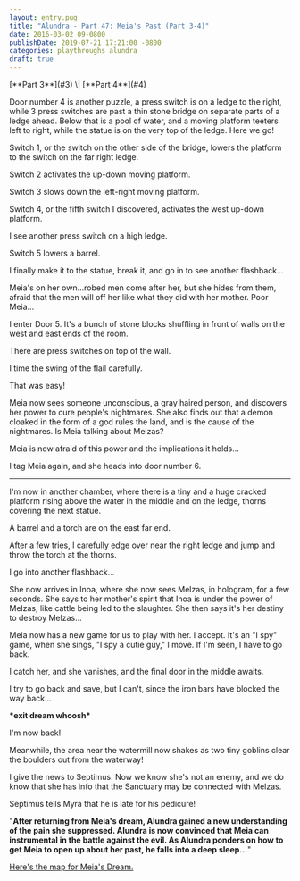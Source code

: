 ```yaml
---
layout: entry.pug
title: "Alundra - Part 47: Meia's Past (Part 3-4)"
date: 2016-03-02 09-0800
publishDate: 2019-07-21 17:21:00 -0800
categories: playthroughs alundra
draft: true
---
```


<p class="entry-partination" markdown="1">[**Part 3**](#3) \| [**Part 4**](#4)</p>

<a name="3"></a>

Door number 4 is another puzzle, a press switch is on a ledge to the right, while 3 press switches are past a thin stone bridge on separate parts of a ledge ahead. Below that is a pool of water, and a moving platform teeters left to right, while the statue is on the very top of the ledge. Here we go!

Switch 1, or the switch on the other side of the bridge, lowers the platform to the switch on the far right ledge.

Switch 2 activates the up-down moving platform.

Switch 3 slows down the left-right moving platform.

Switch 4, or the fifth switch I discovered, activates the west up-down platform.

I see another press switch on a high ledge.

Switch 5 lowers a barrel.

I finally make it to the statue, break it, and go in to see another flashback...

Meia's on her own...robed men come after her, but she hides from them, afraid that the men will off her like what they did with her mother. Poor Meia...

I enter Door 5. It's a bunch of stone blocks shuffling in front of walls on the west and east ends of the room.

There are press switches on top of the wall.

I time the swing of the flail carefully.

That was easy!

Meia now sees someone unconscious, a gray haired person, and discovers her power to cure people's nightmares. She also finds out that a demon cloaked in the form of a god rules the land, and is the cause of the nightmares. Is Meia talking about Melzas?

Meia is now afraid of this power and the implications it holds...

I tag Meia again, and she heads into door number 6.

<a name="4"></a>

---

I'm now in another chamber, where there is a tiny and a huge cracked platform rising above the water in the middle and on the ledge, thorns covering the next statue.

A barrel and a torch are on the east far end.

After a few tries, I carefully edge over near the right ledge and jump and throw the torch at the thorns.

I go into another flashback...

She now arrives in Inoa, where she now sees Melzas, in hologram, for a few seconds. She says to her mother's spirit that Inoa is under the power of Melzas, like cattle being led to the slaughter. She then says it's her destiny to destroy Melzas...

Meia now has a new game for us to play with her. I accept. It's an "I spy" game, when she sings, "I spy a cutie guy," I move. If I'm seen, I have to go back.

I catch her, and she vanishes, and the final door in the middle awaits.

I try to go back and save, but I can't, since the iron bars have blocked the way back...

**\*exit dream whoosh\***

I'm now back!

Meanwhile, the area near the watermill now shakes as two tiny goblins clear the boulders out from the waterway!

I give the news to Septimus. Now we know she's not an enemy, and we do know that she has info that the Sanctuary may be connected with Melzas.

Septimus tells Myra that he is late for his pedicure!

"**After returning from Meia's dream, Alundra gained a new understanding of the pain she suppressed. Alundra is now convinced that Meia can instrumental in the battle against the evil. As Alundra ponders on how to get Meia to open up about her past, he falls into a deep sleep...**"

<a href="http://vgmaps.com/Atlas/PSX/Alundra-Meia'sDream.png">Here's the map for Meia's Dream.</a>